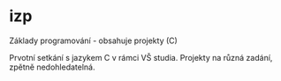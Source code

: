 # izp
Základy programování - obsahuje projekty (C)

Prvotní setkání s jazykem C v rámci VŠ studia. Projekty na různá zadání, zpětně nedohledatelná. 
